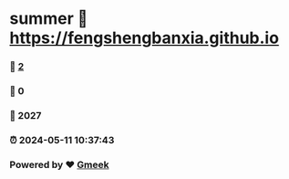 # summer :link: https://fengshengbanxia.github.io 
### :page_facing_up: [2](https://fengshengbanxia.github.io/tag.html) 
### :speech_balloon: 0 
### :hibiscus: 2027 
### :alarm_clock: 2024-05-11 10:37:43 
### Powered by :heart: [Gmeek](https://github.com/Meekdai/Gmeek)
